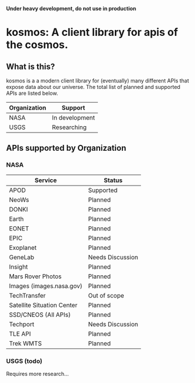 **Under heavy development, do not use in production**

# kosmos: A client library for apis of the cosmos.

## What is this?

kosmos is a a modern client library for (eventually) many different APIs that
expose data about our universe. The total list of planned and supported APIs
are listed below.

| Organization | Support        |
| ------------ | -------------- |
| NASA         | In development |
| USGS         | Researching    |

## APIs supported by Organization

### NASA

| Service                    | Status           |
| -------------------------- | ---------------- |
| APOD                       | Supported        |
| NeoWs                      | Planned          |
| DONKI                      | Planned          |
| Earth                      | Planned          |
| EONET                      | Planned          |
| EPIC                       | Planned          |
| Exoplanet                  | Planned          |
| GeneLab                    | Needs Discussion |
| Insight                    | Planned          |
| Mars Rover Photos          | Planned          |
| Images (images.nasa.gov)   | Planned          |
| TechTransfer               | Out of scope     |
| Satellite Situation Center | Planned          |
| SSD/CNEOS (All APIs)       | Planned          |
| Techport                   | Needs Discussion |
| TLE API                    | Planned          |
| Trek WMTS                  | Planned          |

### USGS (todo)

Requires more research...
